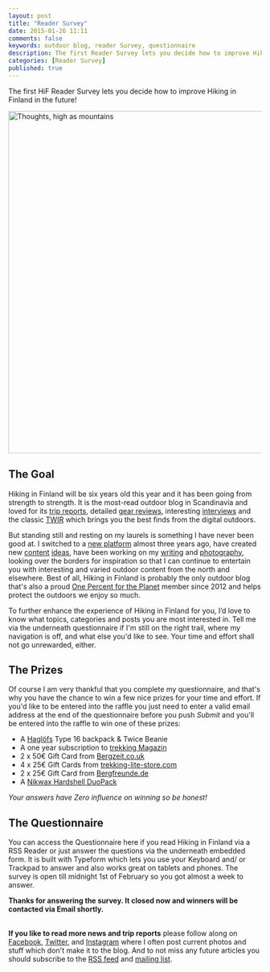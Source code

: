 ```yaml
---
layout: post
title: "Reader Survey"
date: 2015-01-26 11:11
comments: false
keywords: outdoor blog, reader Survey, questionnaire
description: The first Reader Survey lets you decide how to improve Hiking in Finland in the future!
categories: [Reader Survey]
published: true
---
```


The first HiF Reader Survey lets you decide how to improve Hiking in Finland in the future!

<a href="https://www.flickr.com/photos/hendrikmorkel/9370758910" title="Thoughts, high as mountains by Hendrik Morkel, on Flickr"><img src="https://farm6.staticflickr.com/5530/9370758910_76bc9d7fb1_b.jpg" width="1024" height="680" alt="Thoughts, high as mountains"></a>

<!-- more -->

## The Goal

Hiking in Finland will be six years old this year and it has been going from strength to strength. It is the most-read outdoor blog in Scandinavia and loved for its [trip reports](http://hikinginfinland.com/destinations/), detailed [gear reviews](http://hikinginfinland.com/gear-reviews/), interesting [interviews](http://hikinginfinland.com/interviews/) and the classic [TWIR](http://hikinginfinland.com/blog/categories/the-week-in-review/) which brings you the best finds from the digital outdoors.

But standing still and resting on my laurels is something I have never been good at. I switched to a [new platform](http://hikinginfinland.com/2012/07/welcome-to-the-new-hikinginfinland-dot-com.html) almost three years ago, have created new [content](http://hikinginfinland.com/blog/categories/mountain-people/) [ideas](http://hikinginfinland.com/blog/categories/gear-outtakes/), have been working on my [writing](http://hikinginfinland.com/blog/categories/writing/) and [photography](http://hikinginfinland.com/blog/categories/photography/), looking over the borders for inspiration so that I can continue to entertain you with interesting and varied outdoor content from the north and elsewhere. Best of all, Hiking in Finland is probably the only outdoor blog that's also a proud [One Percent for the Planet](https://onepercentfortheplanet.org/) member since 2012 and helps protect the outdoors we enjoy so much.

To further enhance the experience of Hiking in Finland for you, I’d love to know what topics, categories and posts you are most interested in. Tell me via the underneath questionnaire if I'm still on the right trail, where my navigation is off, and what else you'd like to see. Your time and effort shall not go unrewarded, either. 

## The Prizes

Of course I am very thankful that you complete my questionnaire, and that's why you have the chance to win a few nice prizes for your time and effort. If you'd like to be entered into the raffle you just need to enter a valid email address at the end of the questionnaire before you push *Submit* and you'll be entered into the raffle to win one of these prizes:

- A [Haglöfs](http://www.haglofs.com) Type 16 backpack & Twice Beanie
- A one year subscription to [trekking Magazin](http://www.trekkingmagazin.com)
- 2 x 50€ Gift Card from [Bergzeit.co.uk](http://www.bergzeit.co.uk/?pid=81)
- 4 x 25€ Gift Cards from [trekking-lite-store.com](http://www.trekking-lite-store.com/?refID=hif)
- 2 x 25€ Gift Card from [Bergfreunde.de](http://bit.ly/1yc4iWV)
- A [Nikwax Hardshell DuoPack](http://nikwax.co.uk/en-us/productselector/cleaning.php)

*Your answers have Zero influence on winning so be honest!*

## The Questionnaire

You can access the Questionnaire here if you read Hiking in Finland via a RSS Reader or just answer the questions via the underneath embedded form. It is built with Typeform which lets you use your Keyboard and/ or Trackpad to answer and also works great on tablets and phones. The survey is open till midnight 1st of February so you got almost a week to answer.

**Thanks for answering the survey. It closed now and winners will be contacted via Email shortly.**

<br>**If you like to read more news and trip reports** please follow along on [Facebook](http://facebook.com/hikinginfinland), [Twitter](https://twitter.com/hendrikmorkel), and [Instagram](http://instagram.com/hendrikm) where I often post current photos and stuff which don't make it to the blog. And to not miss any future articles you should subscribe to the [RSS feed](http://hikinginfinland.com/atom.xml) and [mailing list](http://hikinginfinland.us2.list-manage1.com/subscribe?u=b29c2acd04d959eace48da780&id=46b5d0326f).